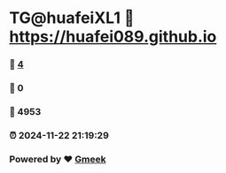 # TG@huafeiXL1 :link: https://huafei089.github.io 
### :page_facing_up: [4](https://huafei089.github.io/tag.html) 
### :speech_balloon: 0 
### :hibiscus: 4953 
### :alarm_clock: 2024-11-22 21:19:29 
### Powered by :heart: [Gmeek](https://github.com/Meekdai/Gmeek)
